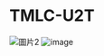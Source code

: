 # TMLC-U2T

![圖片2](https://user-images.githubusercontent.com/11693540/209507107-561f0e6e-849e-469d-a915-2d8e764754a8.png)
![image](https://user-images.githubusercontent.com/11693540/209507000-331fa072-e25a-4a79-9ecd-90b7890e05e8.png)
